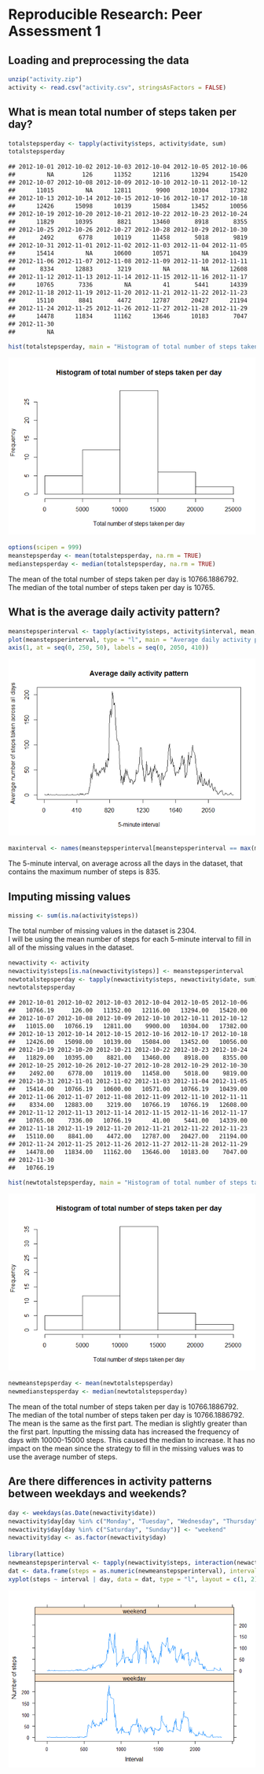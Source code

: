 # Reproducible Research: Peer Assessment 1


## Loading and preprocessing the data


```r
unzip("activity.zip")
activity <- read.csv("activity.csv", stringsAsFactors = FALSE)
```

## What is mean total number of steps taken per day?


```r
totalstepsperday <- tapply(activity$steps, activity$date, sum)
totalstepsperday
```

```
## 2012-10-01 2012-10-02 2012-10-03 2012-10-04 2012-10-05 2012-10-06 
##         NA        126      11352      12116      13294      15420 
## 2012-10-07 2012-10-08 2012-10-09 2012-10-10 2012-10-11 2012-10-12 
##      11015         NA      12811       9900      10304      17382 
## 2012-10-13 2012-10-14 2012-10-15 2012-10-16 2012-10-17 2012-10-18 
##      12426      15098      10139      15084      13452      10056 
## 2012-10-19 2012-10-20 2012-10-21 2012-10-22 2012-10-23 2012-10-24 
##      11829      10395       8821      13460       8918       8355 
## 2012-10-25 2012-10-26 2012-10-27 2012-10-28 2012-10-29 2012-10-30 
##       2492       6778      10119      11458       5018       9819 
## 2012-10-31 2012-11-01 2012-11-02 2012-11-03 2012-11-04 2012-11-05 
##      15414         NA      10600      10571         NA      10439 
## 2012-11-06 2012-11-07 2012-11-08 2012-11-09 2012-11-10 2012-11-11 
##       8334      12883       3219         NA         NA      12608 
## 2012-11-12 2012-11-13 2012-11-14 2012-11-15 2012-11-16 2012-11-17 
##      10765       7336         NA         41       5441      14339 
## 2012-11-18 2012-11-19 2012-11-20 2012-11-21 2012-11-22 2012-11-23 
##      15110       8841       4472      12787      20427      21194 
## 2012-11-24 2012-11-25 2012-11-26 2012-11-27 2012-11-28 2012-11-29 
##      14478      11834      11162      13646      10183       7047 
## 2012-11-30 
##         NA
```

```r
hist(totalstepsperday, main = "Histogram of total number of steps taken per day", xlab = "Total number of steps taken per day")
```

![](PA1_template_files/figure-html/unnamed-chunk-2-1.png) 

```r
options(scipen = 999)
meanstepsperday <- mean(totalstepsperday, na.rm = TRUE)
medianstepsperday <- median(totalstepsperday, na.rm = TRUE)
```

The mean of the total number of steps taken per day is 10766.1886792.  
The median of the total number of steps taken per day is 10765.

## What is the average daily activity pattern?


```r
meanstepsperinterval <- tapply(activity$steps, activity$interval, mean, na.rm = TRUE)
plot(meanstepsperinterval, type = "l", main = "Average daily activity pattern", xlab = "5-minute interval", ylab = "Average number of steps taken across all days", xaxt = "n")
axis(1, at = seq(0, 250, 50), labels = seq(0, 2050, 410))
```

![](PA1_template_files/figure-html/unnamed-chunk-3-1.png) 

```r
maxinterval <- names(meanstepsperinterval[meanstepsperinterval == max(meanstepsperinterval)])
```

The 5-minute interval, on average across all the days in the dataset, that contains the maximum number of steps is 835.

## Imputing missing values


```r
missing <- sum(is.na(activity$steps))
```

The total number of missing values in the dataset is 2304.  
I will be using the mean number of steps for each 5-minute interval to fill in all of the missing values in the dataset.


```r
newactivity <- activity
newactivity$steps[is.na(newactivity$steps)] <- meanstepsperinterval
newtotalstepsperday <- tapply(newactivity$steps, newactivity$date, sum)
newtotalstepsperday
```

```
## 2012-10-01 2012-10-02 2012-10-03 2012-10-04 2012-10-05 2012-10-06 
##   10766.19     126.00   11352.00   12116.00   13294.00   15420.00 
## 2012-10-07 2012-10-08 2012-10-09 2012-10-10 2012-10-11 2012-10-12 
##   11015.00   10766.19   12811.00    9900.00   10304.00   17382.00 
## 2012-10-13 2012-10-14 2012-10-15 2012-10-16 2012-10-17 2012-10-18 
##   12426.00   15098.00   10139.00   15084.00   13452.00   10056.00 
## 2012-10-19 2012-10-20 2012-10-21 2012-10-22 2012-10-23 2012-10-24 
##   11829.00   10395.00    8821.00   13460.00    8918.00    8355.00 
## 2012-10-25 2012-10-26 2012-10-27 2012-10-28 2012-10-29 2012-10-30 
##    2492.00    6778.00   10119.00   11458.00    5018.00    9819.00 
## 2012-10-31 2012-11-01 2012-11-02 2012-11-03 2012-11-04 2012-11-05 
##   15414.00   10766.19   10600.00   10571.00   10766.19   10439.00 
## 2012-11-06 2012-11-07 2012-11-08 2012-11-09 2012-11-10 2012-11-11 
##    8334.00   12883.00    3219.00   10766.19   10766.19   12608.00 
## 2012-11-12 2012-11-13 2012-11-14 2012-11-15 2012-11-16 2012-11-17 
##   10765.00    7336.00   10766.19      41.00    5441.00   14339.00 
## 2012-11-18 2012-11-19 2012-11-20 2012-11-21 2012-11-22 2012-11-23 
##   15110.00    8841.00    4472.00   12787.00   20427.00   21194.00 
## 2012-11-24 2012-11-25 2012-11-26 2012-11-27 2012-11-28 2012-11-29 
##   14478.00   11834.00   11162.00   13646.00   10183.00    7047.00 
## 2012-11-30 
##   10766.19
```

```r
hist(newtotalstepsperday, main = "Histogram of total number of steps taken per day", xlab = "Total number of steps taken per day")
```

![](PA1_template_files/figure-html/unnamed-chunk-5-1.png) 

```r
newmeanstepsperday <- mean(newtotalstepsperday)
newmedianstepsperday <- median(newtotalstepsperday)
```

The mean of the total number of steps taken per day is 10766.1886792.  
The median of the total number of steps taken per day is 10766.1886792.  
The mean is the same as the first part. The median is slightly greater than the first part. Inputting the missing data has increased the frequency of days with 10000-15000 steps. This caused the median to increase. It has no impact on the mean since the strategy to fill in the missing values was to use the average number of steps.
 
## Are there differences in activity patterns between weekdays and weekends?


```r
day <- weekdays(as.Date(newactivity$date))
newactivity$day[day %in% c("Monday", "Tuesday", "Wednesday", "Thursday", "Friday")] <- "weekday"
newactivity$day[day %in% c("Saturday", "Sunday")] <- "weekend"
newactivity$day <- as.factor(newactivity$day)

library(lattice)
newmeanstepsperinterval <- tapply(newactivity$steps, interaction(newactivity$interval, newactivity$day), mean)
dat <- data.frame(steps = as.numeric(newmeanstepsperinterval), interval = newactivity$interval[1:576], day = rep(c("weekday", "weekend"), each = 288))
xyplot(steps ~ interval | day, data = dat, type = "l", layout = c(1, 2), xlab = "Interval", ylab = "Number of steps")
```

![](PA1_template_files/figure-html/unnamed-chunk-6-1.png) 
